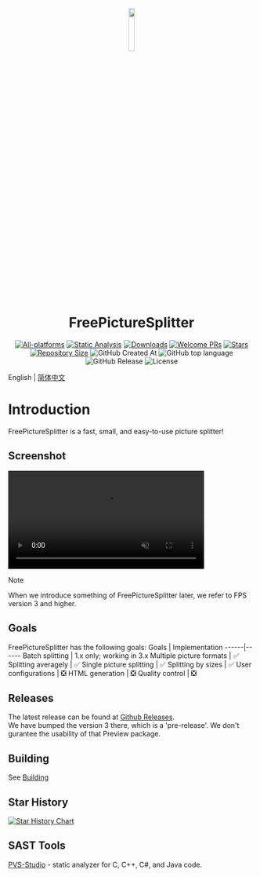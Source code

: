 <div align=center>
<img src="src/resources/fps.ico" width="15%" height="15%">
<h1>FreePictureSplitter</h1>

[![All-platforms](https://img.shields.io/github/actions/workflow/status/zxunge/FreePictureSplitter/build.yml?style=flat-square)](https://github.com/zxunge/FreePictureSplitter/actions/workflows/build.yml)
[![Static Analysis](https://img.shields.io/github/actions/workflow/status/zxunge/FreePictureSplitter/static-analysis.yml?style=flat-square)](https://github.com/zxunge/FreePictureSplitter/actions/workflows/static-analysis.yml)
[![Downloads](https://img.shields.io/github/downloads/zxunge/FreePictureSplitter/total.svg?maxAge=2592001&style=flat-square)](https://github.com/zxunge/FreePictureSplitter/releases/)
[![Welcome PRs](https://img.shields.io/badge/PRs-welcome-brightgreen.svg?style=flat-square)](https://github.com/zxunge/FreePictureSplitter/pulls)
[![Stars](https://img.shields.io/github/stars/zxunge/FreePictureSplitter?style=flat-square)](https://github.com/zxunge/FreePictureSplitter/stargazers)
[![Repository Size](https://img.shields.io/github/repo-size/zxunge/FreePictureSplitter?style=flat-square)](https://github.com/zxunge/FreePictureSplitter)
<img alt="GitHub Created At" src="https://img.shields.io/github/created-at/zxunge/FreePictureSplitter?style=flat-square" />
<img alt="GitHub top language" src="https://img.shields.io/github/languages/top/zxunge/FreePictureSplitter?style=flat-square" />
<img alt="GitHub Release" src="https://img.shields.io/github/v/release/zxunge/FreePictureSplitter?style=flat-square" />
<img alt="License" src="https://img.shields.io/github/license/zxunge/FreePictureSplitter?style=flat-square" />
</div>

English | [简体中文](docs/zh/index.md)

# Introduction
FreePictureSplitter is a fast, small, and easy-to-use picture splitter!

## Screenshot
<video src="https://github.com/zxunge/FreePictureSplitter/raw/refs/heads/main/docs/assets/Screenshot2.mp4" controls="controls" muted="muted" autoplay="autoplay" style="max-height:640px; min-height: 200px"></video>

> [!Note]
> When we introduce something of FreePictureSplitter later, we refer to FPS version 3 and higher.

## Goals 
FreePictureSplitter has the following goals:
Goals | Implementation
------|------
Batch splitting | 1.x only; working in 3.x
Multiple picture formats | ✅
Splitting averagely | ✅
Single picture splitting | ✅
Splitting by sizes | ✅
User configurations | ❎
HTML generation | ❎
Quality control | ❎

## Releases
The latest release can be found at [Github Releases](https://github.com/zxunge/FreePictureSplitter/releases).
<br /> We have bumped the version 3 there, which is a 'pre-release'. We don't gurantee the usability of that Preview package.

## Building
See [Building](docs/en/build.md)

## Star History

[![Star History Chart](https://api.star-history.com/svg?repos=zxunge/FreePictureSplitter&type=Date)](https://star-history.com/#zxunge/FreePictureSplitter&Date)

## SAST Tools

[PVS-Studio](https://pvs-studio.com/en/pvs-studio/?utm_source=website&utm_medium=github&utm_campaign=open_source) - static analyzer for C, C++, C#, and Java code.

